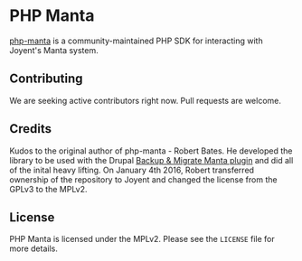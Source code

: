 # PHP Manta

[php-manta](http://joyent.github.com/php-manta) is a community-maintained PHP SDK for interacting with Joyent's 
Manta system.

## Contributing
We are seeking active contributors right now. Pull requests are welcome.

## Credits
Kudos to the original author of php-manta - Robert Bates. He developed the library to be used with the Drupal
[Backup & Migrate Manta plugin](https://www.drupal.org/project/backup_migrate_manta) and did all of the inital
heavy lifting. On January 4th 2016, Robert transferred ownership of the repository to Joyent and changed the
license from the GPLv3 to the MPLv2.

## License
PHP Manta is licensed under the MPLv2. Please see the `LICENSE` file for more details.